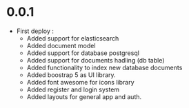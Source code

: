 # 0.0.1
- First deploy :
    - Added support for elasticsearch
    - Added document model
    - Added support for database postgresql
    - Added support for documents hadling (db table)
    - Added functionality to index new database documents
    - Added boostrap 5 as UI library.
    - Added font awesome for icons library
    - Added register and login system
    - Added layouts for general app and auth.